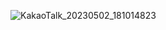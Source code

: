 ![KakaoTalk_20230502_181014823](https://user-images.githubusercontent.com/28051638/235632460-d5d1f1f4-6604-4e65-902b-9ca138b1bfe1.jpg)
